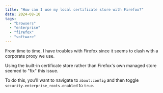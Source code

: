 ```yaml
---
title: "How can I use my local certificate store with Firefox?"
date: 2024-08-10
tags:
  - "browsers"
  - "enterprise"
  - "firefox"
  - "software"
---
```


From time to time, I have troubles with Firefox since it seems to clash with a corporate proxy we use.

Using the built-in certificate store rather than Firefox's own managed store seemed to "fix" this issue.

To do this, you'll want to navigate to `about:config` and then toggle `security.enterprise_roots.enabled` to `true`.
